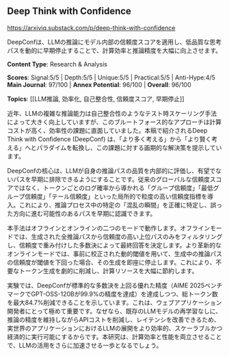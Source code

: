 ## Deep Think with Confidence

https://arxiviq.substack.com/p/deep-think-with-confidence

DeepConfは、LLMの推論にモデル内部の信頼度スコアを適用し、低品質な思考パスを動的に早期停止することで、計算効率と推論精度を大幅に向上させます。

**Content Type**: Research & Analysis

**Scores**: Signal:5/5 | Depth:5/5 | Unique:5/5 | Practical:5/5 | Anti-Hype:4/5
**Main Journal**: 97/100 | **Annex Potential**: 96/100 | **Overall**: 96/100

**Topics**: [[LLM推論, 効率化, 自己整合性, 信頼度スコア, 早期停止]]

近年、LLMの複雑な推論能力は自己整合性のようなテスト時スケーリング手法によって大きく向上していますが、このブルートフォース的なアプローチは計算コストが高く、効率性の課題に直面していました。本稿で紹介されるDeep Think with Confidence (DeepConf) は、「より多く考える」から「より賢く考える」へとパラダイムを転換し、この課題に対する画期的な解決策を提示しています。

DeepConfの核心は、LLMが自身の推論パスの品質を内部的に評価し、有望でないパスを早期に排除できるようにすることです。従来のグローバルな信頼度スコアではなく、トークンごとのログ確率から導かれる「グループ信頼度」「最低グループ信頼度」「テール信頼度」といった局所的で粒度の高い信頼度指標を導入。これにより、推論プロセス中の特定の「混乱の瞬間」を正確に特定し、誤った方向に進む可能性のあるパスを早期に認識できます。

本手法はオフラインとオンラインの二つのモードで動作します。オフラインモードでは、生成された全推論パスから信頼度の高い上位パスのみをフィルタリングし、信頼度で重み付けした多数決によって最終回答を決定します。より革新的なオンラインモードでは、事前に校正された動的閾値を用いて、生成中の推論パスの信頼度が閾値を下回った場合、その生成を即座に停止します。これにより、不要なトークン生成を劇的に削減し、計算リソースを大幅に節約します。

実験では、DeepConfが標準的な多数決を上回る優れた精度（AIME 2025ベンチマークでGPT-OSS-120Bが99.9%の精度を達成）を達成しつつ、総トークン数を最大84.7%削減できることを示しています。これは、ウェブアプリケーション開発者にとって極めて重要です。なぜなら、既存のLLMモデルの再学習なしに、推論の精度を維持しながらAPIコストを削減し、レイテンシを改善できるため、実世界のアプリケーションにおけるLLMの展開をより効率的、スケーラブルかつ経済的に実行可能にするからです。本研究は、計算効率と性能を両立させることで、LLMの活用をさらに加速させる一歩となるでしょう。